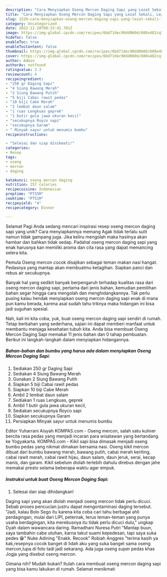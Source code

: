 ```yaml
---
description: "Cara Menyiapkan Oseng Mercon Daging Sapi yang Lezat Sekali, Lezat"
title: "Cara Menyiapkan Oseng Mercon Daging Sapi yang Lezat Sekali, Lezat"
slug: 1520-cara-menyiapkan-oseng-mercon-daging-sapi-yang-lezat-sekali-lezat
category: Uncategorized
date: 2022-12-28T08:33:42.701Z
image: https://img-global.cpcdn.com/recipes/6bd71dec98dd060d/680x482cq70/oseng-mercon-daging-sapi-foto-resep-utama.jpg
hideToc: false
enableToc: true
enableTocContent: false
thumbnail: https://img-global.cpcdn.com/recipes/6bd71dec98dd060d/680x482cq70/oseng-mercon-daging-sapi-foto-resep-utama.jpg
cover: https://img-global.cpcdn.com/recipes/6bd71dec98dd060d/680x482cq70/oseng-mercon-daging-sapi-foto-resep-utama.jpg
author: Admin
authorAv: notfound
ratingvalue: 3.3
reviewcount: 4
recipeingredient:
- "250 gr Daging Sapi"
- "4 Siung Bawang Merah"
- "2 Siung Bawang Putih"
- "5 biji Cabai rawit pedas"
- "10 biji Cabe Merah"
- "2 lembat daun salam"
- "1 ruas Lengkuas geprek"
- "1 butir gula jawa ukuran kecil"
- "secukupnya Royco sapi"
- "secukupnya Garam"
- " Minyak sayur untuk menumis bumbu"
recipeinstructions:

- "Selesai dan siap dinikmati!"
categories:
- Resep
tags:
- oseng
- mercon
- daging

katakunci: oseng mercon daging 
nutrition: 257 calories
recipecuisine: Indonesian
preptime: "PT35M"
cooktime: "PT51M"
recipeyield: "4"
recipecategory: Dinner

---
```



Selamat Pagi Anda sedang mencari inspirasi resep oseng mercon daging sapi yang unik? Cara menyiapkannya memang Agak tidak terlalu sulit namun tidak gampang juga. Jika keliru mengolah maka hasilnya akan hambar dan bahkan tidak sedap. Padahal oseng mercon daging sapi yang enak harusnya kan memiliki aroma dan cita rasa yang dapat memancing selera kita.


Pemula Oseng mercon cocok disajikan sebagai teman makan nasi hangat. Pedasnya yang mantap akan membuatmu ketagihan. Siapkan panci dan rebus air secukupnya.

Banyak hal yang sedikit banyak berpengaruh terhadap kualitas rasa dari oseng mercon daging sapi, pertama dari jenis bahan, kemudian pemilihan bahan segar hingga cara mengolah dan menghidangkannya. Tak perlu pusing kalau hendak menyiapkan oseng mercon daging sapi enak di mana pun kamu berada, karena asal sudah tahu triknya maka hidangan ini bisa jadi suguhan spesial.


Nah, kali ini kita coba, yuk, buat oseng mercon daging sapi sendiri di rumah. Tetap berbahan yang sederhana, sajian ini dapat memberi manfaat untuk membantu menjaga kesehatan tubuh kita. Anda bisa membuat Oseng Mercon Daging Sapi memakai 11 jenis bahan dan 0 tahap pembuatan. Berikut ini langkah-langkah dalam menyiapkan hidangannya.

<!--inarticleads1-->

##### Bahan-bahan dan bumbu yang harus ada dalam menyiapkan Oseng Mercon Daging Sapi:

1. Sediakan 250 gr Daging Sapi
1. Sediakan 4 Siung Bawang Merah
1. Gunakan 2 Siung Bawang Putih
1. Siapkan 5 biji Cabai rawit pedas
1. Siapkan 10 biji Cabe Merah
1. Ambil 2 lembat daun salam
1. Sediakan 1 ruas Lengkuas, geprek
1. Ambil 1 butir gula jawa ukuran kecil,
1. Sediakan secukupnya Royco sapi
1. Siapkan secukupnya Garam
1. Persiapkan  Minyak sayur untuk menumis bumbu


Editor Yuharrani Aisyah KOMPAS.com - Oseng mercon, salah satu kuliner bercita rasa pedas yang menjadi incaran para wisatawan yang bertandang ke Yogyakarta. KOMPAS.com - Kikil sapi bisa dimasak menjadi oseng bumbu pedas yang nikmat dimakan bersama nasi. Oseng kikil mercon dibuat dari bumbu bawang merah, bawang putih, cabai merah keriting, cabai rawit merah, cabai rawit hijau, daun salam, daun jeruk, serai, kecap manis, dan garam. Kikil sebelum diolah terlebih dahulu direbus dengan jahe memakai presto selama beberapa waktu agar empuk. 

<!--inarticleads2-->

##### Instruksi untuk buat Oseng Mercon Daging Sapi:


1. Selesai dan siap dihidangkan!

Daging sapi yang akan diolah menjadi oseng mercon tidak perlu dicuci. Sebab proses pencucian justru dapat mengontaminasi daging tersebut. &#34;Jadi, kalau Bolo Sego itu karena kita coba cari tahu berbagai ahli perdagingan, mulai dari LIPI, peternak, terus teman-teman yang punya usaha berdagingan, kita merebusnya itu tidak perlu dicuci dulu,&#34; ungkap Dyah dalam wawancara daring. Ramadhani Nuresa Putri &#34;Mantap buun, saya tambahin cabe utuhan, karna takut suami kepedesan, tapi saya suka pedes 😁&#34; Nuke Adining &#34;Enakk. Recook&#34; Robiah Anggres &#34;terima kasih ya kak,resepnya cocok banget di lidah aku yang suka banget sama oseng mercon,lupa di foto tadi jadi sekarang. Ada juga oseng super pedas khas Jogja yang disebut oseng mercon. 

Gimana nih? Mudah bukan? Itulah cara membuat oseng mercon daging sapi yang bisa kamu lakukan di rumah. Selamat menikmati
